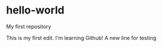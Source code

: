 # hello-world
My first repository

This is my first edit. I'm learning Github!
A new line for testing
